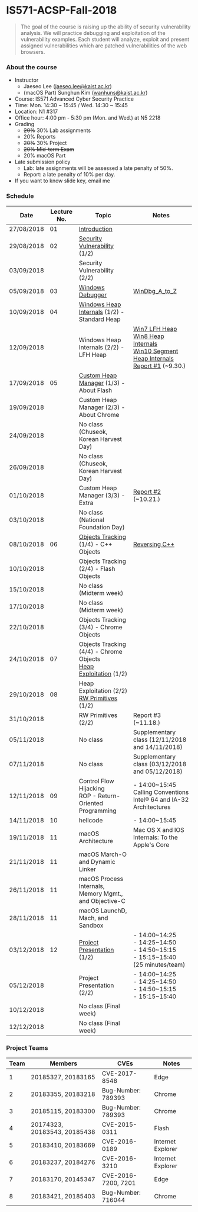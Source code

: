 # IS571-ACSP-Fall-2018 

> The goal of the course is raising up the ability of security vulnerability analysis. We will practice debugging and exploitation of the vulnerability examples. Each student will analyze, exploit and present assigned vulnerabilities which are patched vulnerabilities of the web browsers.

### About the course
* Instructor
	* Jaeseo Lee (jaeseo.lee@kaist.ac.kr)
	* (macOS Part) Sunghun Kim (wanhuns@kaist.ac.kr)
* Course: IS571 Advanced Cyber Security Practice
* Time: Mon. 14:30 ~ 15:45 / Wed. 14:30 ~ 15:45
* Location: N1 #317
* Office hour: 4:00 pm - 5:30 pm (Mon. and Wed.) at N5 2218
* Grading
	* <del>20%</del> 30% Lab assignments
	* 20% Reports
	* <del>20%</del> 30% Project 
	* <del>20% Mid-term Exam</del>
	* 20% macOS Part
* Late submission policy 
	* Lab: late assignments will be assessed a late penalty of 50%.
	* Report: a late penalty of 10% per day.
* If you want to know slide key, email me

### Schedule
| Date       |  Lecture No.    | Topic           | Notes 
|------------|-----------------|-----------------|-------
| 27/08/2018 | 01 | <a href='https://github.com/jaeseolee/IS571-ACSP-Fall-2018/raw/master/lec01/01-Introduction.pdf'>Introduction</a>
| 29/08/2018 | 02 | <a href='https://github.com/jaeseolee/IS571-ACSP-Fall-2018/raw/master/lec02/02-Security Vulnerability.pdf'>Security Vulnerability</a> (1/2)
| 03/09/2018 | | Security Vulnerability (2/2)
| 05/09/2018 | 03 | <a href='https://github.com/jaeseolee/IS571-ACSP-Fall-2018/raw/master/lec03/03-Windows Debugger.pdf'>Windows Debugger</a> | <a href='https://github.com/jaeseolee/IS571-ACSP-Fall-2018/raw/master/lec03/WinDbg_A_to_Z.pdf'>WinDbg_A_to_Z</a>
| 10/09/2018 | 04 | <a href='https://github.com/jaeseolee/IS571-ACSP-Fall-2018/raw/master/lec04/04-Windows Heap Internals.pdf'>Windows Heap Internals</a> (1/2) - Standard Heap
| 12/09/2018 | | Windows Heap Internals (2/2) - LFH Heap | <a href='https://github.com/jaeseolee/IS571-ACSP-Fall-2018/raw/master/lec04/Understanding_the_Low_Fragmentation_Heap.pdf'>Win7 LFH Heap</a><br><a href='https://github.com/jaeseolee/IS571-ACSP-Fall-2018/raw/master/lec04/Windows_8_Heap_Internals.pdf'>Win8 Heap Internals</a><br><a href='https://github.com/jaeseolee/IS571-ACSP-Fall-2018/raw/master/lec04/Windows_10_Internals.pdf'>Win10 Segment Heap Internals</a><br><a href='https://github.com/jaeseolee/IS571-ACSP-Fall-2018/raw/master/lec04/04-Windows Heap Internals-Report01.pdf'>Report #1</a> (~9.30.)
| 17/09/2018 | 05 | <a href='https://github.com/jaeseolee/IS571-ACSP-Fall-2018/raw/master/lec05/05-Custom Heap Manager.pdf'>Custom Heap Manager</a> (1/3) - About Flash
| 19/09/2018 | | Custom Heap Manager (2/3) - About Chrome
| 24/09/2018 | | No class (Chuseok, Korean Harvest Day)
| 26/09/2018 | | No class (Chuseok, Korean Harvest Day)
| 01/10/2018 | | Custom Heap Manager (3/3) - Extra | <a href='https://github.com/jaeseolee/IS571-ACSP-Fall-2018/raw/master/lec05/05-Custom Heap Manager-Report02.pdf'>Report #2</a> (~10.21.)
| 03/10/2018 | | No class (National Foundation Day)
| 08/10/2018 | 06 | <a href='https://github.com/jaeseolee/IS571-ACSP-Fall-2018/raw/master/lec06/06-Objects Tracking.pdf'>Objects Tracking</a> (1/4) - C++ Objects | <a href='https://github.com/jaeseolee/IS571-ACSP-Fall-2018/raw/master/lec06/bh-dc-07-Sabanal_Yason-WP.pdf'>Reversing C++</a>
| 10/10/2018 | | Objects Tracking (2/4) - Flash Objects
| 15/10/2018 | | No class (Midterm week)
| 17/10/2018 | | No class (Midterm week)
| 22/10/2018 | | Objects Tracking (3/4) - Chrome Objects
| 24/10/2018 | 07 | Objects Tracking (4/4) - Chrome Objects<br><a href='https://github.com/jaeseolee/IS571-ACSP-Fall-2018/raw/master/lec07/07-Heap Exploitation.pdf'>Heap Exploitation</a> (1/2)
| 29/10/2018 | 08 | Heap Exploitation (2/2)<br><a href='https://github.com/jaeseolee/IS571-ACSP-Fall-2018/raw/master/lec08/08-RW Primitives.pdf'>RW Primitives</a> (1/2)
| 31/10/2018 | | RW Primitives (2/2) | Report #3 (~11.18.)
| 05/11/2018 | | No class | Supplementary class (12/11/2018 and 14/11/2018)
| 07/11/2018 | | No class | Supplementary class (03/12/2018 and 05/12/2018)
| 12/11/2018 | 09 | Control Flow Hijacking<br>ROP - Return-Oriented Programming | - 14:00\~15:45<br>Calling Conventions<br>Intel® 64 and IA-32 Architectures
| 14/11/2018 | 10 | hellcode | - 14:00\~15:45
| 19/11/2018 | 11 | macOS Architecture | Mac OS X and IOS Internals: To the Apple's Core
| 21/11/2018 | 11 | macOS March-O and Dynamic Linker
| 26/11/2018 | 11 | macOS Process Internals, Memory Mgmt.,<br> and Objective-C
| 28/11/2018 | 11 | macOS LaunchD, Mach, and Sandbox
| 03/12/2018 | 12 |<a href='https://github.com/jaeseolee/IS571-ACSP-Fall-2018/raw/master/lec11/11-Project.pdf'>Project Presentation</a> (1/2) | - 14:00\~14:25<br>\- 14:25\~14:50<br>\- 14:50\~15:15<br>\- 15:15\~15:40<br>(25 minutes/team)
| 05/12/2018 | | Project Presentation (2/2) | \- 14:00\~14:25<br>\- 14:25\~14:50<br>\- 14:50\~15:15<br>\- 15:15\~15:40
| 10/12/2018 | | No class (Final week)
| 12/12/2018 | | No class (Final week)

### Project Teams
| Team   | Members                      | CVEs                | Notes   |
|--------|------------------------------|---------------------|---------|
| 1 | 20185327, 20183165 | CVE-2017-8548 | Edge |
| 2 | 20183355, 20183218 | Bug-Number: 789393 | Chrome |
| 3 | 20185115, 20183300 | Bug-Number: 789393 | Chrome |
| 4 | 20174323, 20183543, 20185438 | CVE-2015-0311 | Flash |
| 5 | 20183410, 20183669 | CVE-2016-0189 | Internet Explorer |
| 6 | 20183237, 20184276 | CVE-2016-3210 | Internet Explorer |
| 7 | 20183170, 20145347 | CVE-2016-7200, 7201 | Edge |
| 8 | 20183421, 20185403 | Bug-Number: 716044  | Chrome |
